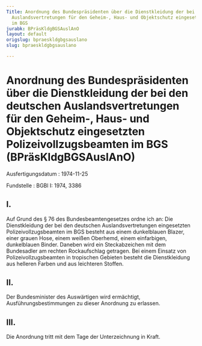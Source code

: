 ```yaml
---
Title: Anordnung des Bundespräsidenten über die Dienstkleidung der bei den deutschen
  Auslandsvertretungen für den Geheim-, Haus- und Objektschutz eingesetzten Polizeivollzugsbeamten
  im BGS
jurabk: BPräsKldgBGSAuslAnO
layout: default
origslug: bpraeskldgbgsauslano
slug: bpraeskldgbgsauslano

---
```


# Anordnung des Bundespräsidenten über die Dienstkleidung der bei den deutschen Auslandsvertretungen für den Geheim-, Haus- und Objektschutz eingesetzten Polizeivollzugsbeamten im BGS (BPräsKldgBGSAuslAnO)

Ausfertigungsdatum
:   1974-11-25

Fundstelle
:   BGBl I: 1974, 3386



## I.

Auf Grund des § 76 des Bundesbeamtengesetzes ordne ich an:
Die Dienstkleidung der bei den deutschen Auslandsvertretungen
eingesetzten Polizeivollzugsbeamten im BGS besteht aus einem
dunkelblauen Blazer, einer grauen Hose, einem weißen Oberhemd, einem
einfarbigen, dunkelblauen Binder. Daneben wird ein Steckabzeichen mit
dem Bundesadler am rechten Rockaufschlag getragen.
Bei einem Einsatz von Polizeivollzugsbeamten in tropischen Gebieten
besteht die Dienstkleidung aus helleren Farben und aus leichteren
Stoffen.


## II.

Der Bundesminister des Auswärtigen wird ermächtigt,
Ausführungsbestimmungen zu dieser Anordnung zu erlassen.


## III.

Die Anordnung tritt mit dem Tage der Unterzeichnung in Kraft.

